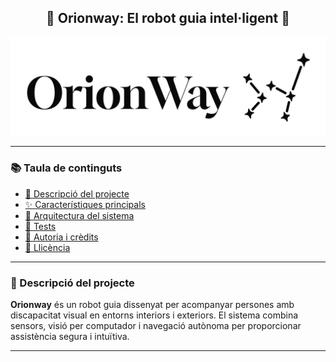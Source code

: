 <h2 align="center">🤖 Orionway: El robot guia intel·ligent 🤖</h2>

<p align="center">
  <img src="assets/orionway.JPG" alt="Logo Orionway" width="1200"/>
</p>

---

### 📚 Taula de continguts

- [📖 Descripció del projecte]()
- [✨ Característiques principals]()
- [🧱 Arquitectura del sistema]()
- [🧪 Tests]()
- [🙌 Autoria i crèdits]()
- [📄 Llicència]()

---

### 📖 Descripció del projecte

**Orionway** és un robot guia dissenyat per acompanyar persones amb discapacitat visual en entorns interiors i exteriors. El sistema combina sensors, visió per computador i navegació autònoma per proporcionar assistència segura i intuïtiva.

---

